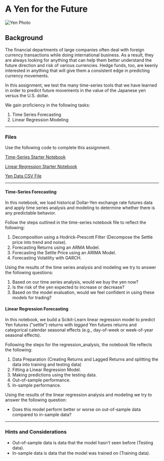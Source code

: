 # A Yen for the Future

![Yen Photo](Images/unit-10-readme-photo.png)

## Background

The financial departments of large companies often deal with foreign currency transactions while doing international business. As a result, they are always looking for anything that can help them better understand the future direction and risk of various currencies. Hedge funds, too, are keenly interested in anything that will give them a consistent edge in predicting currency movements.

In this assignment, we test the many time-series tools that we have learned in order to predict future movements in the value of the Japanese yen versus the U.S. dollar.

We  gain proficiency in the following tasks:

1. Time Series Forecasting
2. Linear Regression Modeling


- - -

### Files

Use the following  code to complete this assignment. 

[Time-Series Starter Notebook](Notebook/time_series_analysis.ipynb)

[Linear Regression Starter Notebook](Notebook/regression_analysis.ipynb)

[Yen Data CSV File](Notebook/yen.csv)

- - -

#### Time-Series Forecasting

In this notebook, we  load historical Dollar-Yen exchange rate futures data and apply time series analysis and modeling to determine whether there is any predictable behavior.

Follow the steps outlined in the time-series notebook file to reflect the following:

1. Decomposition using a Hodrick-Prescott Filter (Decompose the Settle price into trend and noise).
2. Forecasting Returns using an ARMA Model.
3. Forecasting the Settle Price using an ARIMA Model.
4. Forecasting Volatility with GARCH.

Using the results of the time series analysis and modeling we try to answer the following questions:

1. Based on our time series analysis, would we buy the yen now?
2. Is the risk of the yen expected to increase or decrease?
3. Based on the model evaluation, would we feel confident in using these models for trading?


#### Linear Regression Forecasting

In this notebook, we build a Scikit-Learn linear regression model to predict Yen futures ("settle") returns with *lagged* Yen futures returns and categorical calendar seasonal effects (e.g., day-of-week or week-of-year seasonal effects).

Following the steps for the regression_analysis, the notebook file reflects the following:

1. Data Preparation (Creating Returns and Lagged Returns and splitting the data into training and testing data)
2. Fitting a Linear Regression Model.
3. Making predictions using the testing data.
4. Out-of-sample performance.
5. In-sample performance.

Using the results of the linear regression analysis and modeling we try to answer the following question:

* Does this model perform better or worse on out-of-sample data compared to in-sample data?

- - -

### Hints and Considerations

* Out-of-sample data is data that the model hasn't seen before (Testing data).
* In-sample data is data that the model was trained on (Training data).